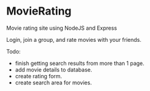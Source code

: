 # MovieRating
Movie rating site using NodeJS and Express

Login, join a group, and rate movies with your friends.

Todo:
- finish getting search results from more than 1 page.
- add movie details to database.
- create rating form.
- create search area for movies.
